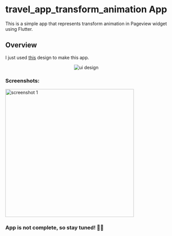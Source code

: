 # travel_app_transform_animation App

This is a simple app that represents transform animation in Pageview widget using Flutter. 

## Overview

I just used [this](https://dribbble.com/shots/6574276--8-Travel-Guides-Experience-Freebie) design to make this app.
<center>

![ui design](https://user-images.githubusercontent.com/31685655/192453977-d862265e-4f19-490e-864d-ffa1b08b6cf9.gif)

</center>

### Screenshots:

<img src="https://user-images.githubusercontent.com/31685655/192471548-f657b65e-4545-49b6-ad0c-353c095c99d2.gif" alt="screenshot 1" width="400"/>

### App is not complete, so stay tuned! 🙂💙
